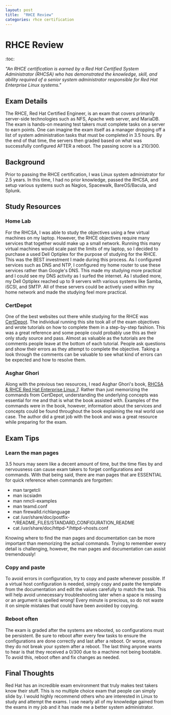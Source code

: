 ```yaml
---
layout: post
title:  "RHCE Review"
categories: rhce certification
---
```

# RHCE Review
:toc:

_"An RHCE certification is earned by a Red Hat Certified System Administrator (RHCSA) who has demonstrated the knowledge, skill, and ability required of a senior system administrator responsible for Red Hat Enterprise Linux systems."_

## Exam Details
The RHCE, Red Hat Certified Engineer, is an exam that covers primarily server-side technologies such as NFS, Apache web server, and MariaDB. The exam is hands-on meaning test takers must complete tasks on a server to earn points. One can imagine the exam itself as a manager dropping off a list of system administration tasks that must be completed in 3.5 hours. By the end of that time, the servers then graded based on what was successfully configured AFTER a reboot. The passing score is a 210/300.


## Background
Prior to passing the RHCE certification, I was Linux system administrator for 2.5 years. In this time, I had no prior knowledge, passed the RHCSA, and setup various systems such as Nagios, Spacewalk, BareOS/Bacula, and Splunk.

## Study Resources
### Home Lab
For the RHCSA, I was able to study the objectives using a few virtual machines on my laptop. However, the RHCE objectives require many services that together would make up a small network. Running this many virtual machines would scale past the limits of my laptop, so I decided to purchase a used Dell Optiplex for the purpose of studying for the RHCE. This was the BEST investment I made during this process. As I configured services such as DNS and NTP, I configured my home router to use these services rather than Google's DNS. This made my studying more practical and I could see my DNS activity as I surfed the internet. As I studied more, my Dell Optiplex reached up to 9 servers with various systems like Samba, iSCSI, and SMTP. All of these servers could be actively used within my home network and made the studying feel more practical.

### CertDepot
One of the best websites out there while studying for the RHCE was [CertDepot](https://certdepot.net). The individual running this site took all of the exam objectives and wrote tutorials on how to complete them in a step-by-step fashion. This was a great reference and some people could probably use this as their only study source and pass. Almost as valuable as the tutorials are the comments people leave at the bottom of each tutorial. People ask questions and show their errors as they attempt to complete the objective. Taking a look through the comments can be valuable to see what kind of errors can be expected and how to resolve them.

### Asghar Ghori
Along with the previous two resources, I read Asghar Ghori's book, [RHCSA & RHCE Red Hat Enterprise Linux 7](http://a.co/d/5Zd7Umj). Rather than just memorizing the commands from CertDepot, understanding the underlying concepts was essential for me and that is what the book assisted with. Examples of the commands were in the book, however, information about the services and concepts could be found throughout the book explaining the real world use case. The author did a great job with the book and was a great resource while preparing for the exam.

## Exam Tips
### Learn the man pages
3.5 hours may seem like a decent amount of time, but the time flies by and nervousness can cause exam takers to forget configurations and commands. With that being said, there are man pages that are ESSENTIAL for quick reference when commands are forgotten:
* man targetcli
* man iscsiadm
* man nmcli-examples
* man teamd.conf
* man firewalld.richlanguage
* cat /usr/share/doc/postfix-\*/README_FILES/STANDARD_CONFIGURATION_README
* cat /usr/share/doc/httpd-\*/httpd-vhosts.conf

Knowing where to find the man pages and documentation can be more important than memorizing the actual commands. Trying to remember every detail is challenging, however, the man pages and documentation can assist tremendously!

### Copy and paste
To avoid errors in configuration, try to copy and paste whenever possible. If a virtual host configuration is needed, simply copy and paste the template from the documentation and edit the values carefully to match the task. This will help avoid unnecessary troubleshooting later when a space is missing or an argument is spelled wrong! Every minute is precious, so do not waste it on simple mistakes that could have been avoided by copying.

### Reboot often
The exam is graded after the systems are rebooted, so configurations must be persistent. Be sure to reboot after every few tasks to ensure the configurations are done correctly and last after a reboot. Or worse, ensure they do not break your system after a reboot. The last thing anyone wants to hear is that they received a 0/300 due to a machine not being bootable. To avoid this, reboot often and fix changes as needed.

## Final Thoughts
Red Hat has an incredible exam environment that truly makes test takers know their stuff. This is no multiple choice exam that people can simply slide by. I would highly recommend others who are interested in Linux to study and attempt the exams. I use nearly all of my knowledge gained from the exams in my job and it has made me a better system administrator.
